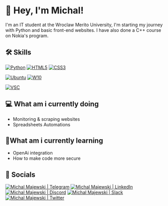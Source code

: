 # 👋 Hey, I'm Michal!
I'm an IT student at the Wroclaw Merito University, I'm starting my journey with Python and basic front-end websites. I have also done a C++ course on Nokia's program. 

## 🛠️ Skills
<a href='https://github.com/Michal0536/Michal0536'><img src='https://img.shields.io/badge/Python-3776AB?style=for-the-badge&logo=python&logoColor=white' alt='Python'></a>
<a href='https://github.com/Michal0536/Michal0536'><img src='https://img.shields.io/badge/HTML5-E34F26?style=for-the-badge&logo=html5&logoColor=white' alt='HTML5'></a>
<a href='https://github.com/Michal0536/Michal0536'><img src='https://img.shields.io/badge/CSS3-1572B6?style=for-the-badge&logo=css3&logoColor=white' alt='CSS3'></a>


<a href='https://github.com/Michal0536/Michal0536'><img src='https://img.shields.io/badge/Ubuntu-E95420?style=for-the-badge&logo=ubuntu&logoColor=white' alt='Ubuntu'></a>
<a href='https://github.com/Michal0536/Michal0536'><img src='https://img.shields.io/badge/Windows-0078D6?style=for-the-badge&logo=windows&logoColor=white' alt='W10'></a>


<a href='https://github.com/Michal0536/Michal0536'><img src='https://img.shields.io/badge/Visual_Studio_Code-0078D4?style=for-the-badge&logo=visual%20studio%20code&logoColor=white' alt='VSC'></a>


## 💻 What am i currently doing
- Monitoring & scraping websites
- Spreadsheets Automations 

  
## 🌱What am i currently learning
- OpenAi integration
- How to make code more secure

## 📱 Socials
<a href="https://t.me/xmichu838x"><img src="https://img.shields.io/badge/Telegram-2CA5E0?style=for-the-badge&logo=telegram&logoColor=white"
alt="Michal Majewski | Telegram"></a>
<a href="https://www.linkedin.com/in/michał-majewski-930120212/"><img src="https://img.shields.io/badge/LinkedIn-0077B5?style=for-the-badge&logo=linkedin&logoColor=white"  alt="Michal Majewski | LinkedIn"/></a>
<a href="https://discord.com/users/303653941961424896"><img src="https://img.shields.io/badge/Discord-7289DA?style=for-the-badge&logo=discord&logoColor=white"  alt="Michal Majewski | Discord"/></a>
<a href="https://acmeorg.enterprise.slack.com/user/@U02HN2W6Z34"><img src="https://img.shields.io/badge/Slack-4A154B?style=for-the-badge&logo=slack&logoColor=white"  alt="Michal Majewski | Slack"/></a>
<a href="https://twitter.com/Michal_0536"><img src="https://img.shields.io/badge/Twitter-1DA1F2?style=for-the-badge&logo=twitter&logoColor=white"  alt="Michal Majewski | Twitter"/></a>




